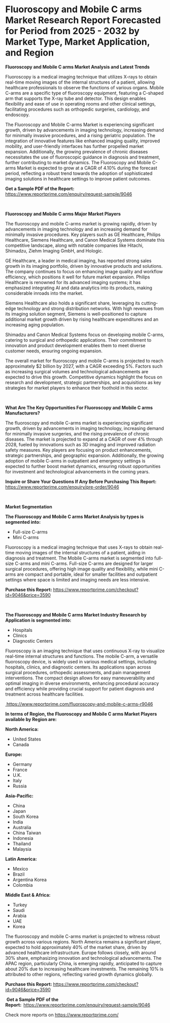 <p><h1>Fluoroscopy and Mobile C arms Market Research Report Forecasted for Period from 2025 -  2032 by Market Type, Market Application, and Region</h1></p><p><strong>Fluoroscopy and Mobile C arms Market Analysis and Latest Trends</strong></p>
<p><p>Fluoroscopy is a medical imaging technique that utilizes X-rays to obtain real-time moving images of the internal structures of a patient, allowing healthcare professionals to observe the functions of various organs. Mobile C-arms are a specific type of fluoroscopy equipment, featuring a C-shaped arm that supports the X-ray tube and detector. This design enables flexibility and ease of use in operating rooms and other clinical settings, facilitating procedures such as orthopedic surgeries, cardiology, and endoscopy.</p><p>The Fluoroscopy and Mobile C-arms Market is experiencing significant growth, driven by advancements in imaging technology, increasing demand for minimally invasive procedures, and a rising geriatric population. The integration of innovative features like enhanced imaging quality, improved mobility, and user-friendly interfaces has further propelled market expansion. Additionally, the growing prevalence of chronic diseases necessitates the use of fluoroscopic guidance in diagnosis and treatment, further contributing to market dynamics. The Fluoroscopy and Mobile C-arms Market is expected to grow at a CAGR of 4.10% during the forecast period, reflecting a robust trend towards the adoption of sophisticated imaging solutions in healthcare settings to improve patient outcomes.</p></p>
<p><strong>Get a Sample PDF of the Report:&nbsp;</strong> <a href="https://www.reportprime.com/enquiry/request-sample/9046?utm_campaign=3360&utm_medium=2&utm_source=Github&utm_content=ia&utm_term=20032025&utm_id=fluoroscopy-and-mobile-c-arms">https://www.reportprime.com/enquiry/request-sample/9046</a></p>
<p>&nbsp;</p>
<p><strong>Fluoroscopy and Mobile C arms Major Market Players</strong></p>
<p><p>The fluoroscopy and mobile C-arms market is growing rapidly, driven by advancements in imaging technology and an increasing demand for minimally invasive procedures. Key players such as GE Healthcare, Philips Healthcare, Siemens Healthcare, and Canon Medical Systems dominate this competitive landscape, along with notable companies like Hitachi, Shimadzu, Ziehm Imaging GmbH, and Hologic.</p><p>GE Healthcare, a leader in medical imaging, has reported strong sales growth in its imaging portfolio, driven by innovative products and solutions. The company continues to focus on enhancing image quality and workflow efficiency, which positions it well for future market expansion. Philips Healthcare is renowned for its advanced imaging systems; it has emphasized integrating AI and data analytics into its products, making considerable inroads into the market.</p><p>Siemens Healthcare also holds a significant share, leveraging its cutting-edge technology and strong distribution networks. With high revenues from its imaging solution segment, Siemens is well-positioned to capture additional market growth driven by rising healthcare expenditures and an increasing aging population.</p><p>Shimadzu and Canon Medical Systems focus on developing mobile C-arms, catering to surgical and orthopedic applications. Their commitment to innovation and product development enables them to meet diverse customer needs, ensuring ongoing expansion.</p><p>The overall market for fluoroscopy and mobile C-arms is projected to reach approximately $2 billion by 2027, with a CAGR exceeding 5%. Factors such as increasing surgical volumes and technological advancements are expected to drive this growth. Competitive dynamics highlight the focus on research and development, strategic partnerships, and acquisitions as key strategies for market players to enhance their foothold in this sector.</p></p>
<p>&nbsp;</p>
<p><strong>What Are The Key Opportunities For Fluoroscopy and Mobile C arms Manufacturers?</strong></p>
<p><p>The fluoroscopy and mobile C-arms market is experiencing significant growth, driven by advancements in imaging technology, increasing demand for minimally invasive surgeries, and the rising prevalence of chronic diseases. The market is projected to expand at a CAGR of over 4% through 2028, fueled by innovations such as 3D imaging and improved radiation safety measures. Key players are focusing on product enhancements, strategic partnerships, and geographic expansion. Additionally, the growing adoption of mobile C-arms in outpatient and emergency settings is expected to further boost market dynamics, ensuring robust opportunities for investment and technological advancements in the coming years.</p></p>
<p><strong>Inquire or Share Your Questions If Any Before Purchasing This Report:</strong> <a href="https://www.reportprime.com/enquiry/pre-order/9046?utm_campaign=3360&utm_medium=2&utm_source=Github&utm_content=ia&utm_term=20032025&utm_id=fluoroscopy-and-mobile-c-arms">https://www.reportprime.com/enquiry/pre-order/9046</a></p>
<p>&nbsp;</p>
<p><strong>Market Segmentation</strong></p>
<p><strong>The Fluoroscopy and Mobile C arms Market Analysis by types is segmented into:</strong></p>
<p><ul><li>Full-size C-arms</li><li>Mini C-arms</li></ul></p>
<p><p>Fluoroscopy is a medical imaging technique that uses X-rays to obtain real-time moving images of the internal structures of a patient, aiding in diagnosis and treatment. The Mobile C-arms market is segmented into full-size C-arms and mini C-arms. Full-size C-arms are designed for larger surgical procedures, offering high image quality and flexibility, while mini C-arms are compact and portable, ideal for smaller facilities and outpatient settings where space is limited and imaging needs are less intensive.</p></p>
<p><strong>Purchase this Report:&nbsp;</strong><a href="https://www.reportprime.com/checkout?id=9046&price=3590&utm_campaign=3360&utm_medium=2&utm_source=Github&utm_content=ia&utm_term=20032025&utm_id=fluoroscopy-and-mobile-c-arms">https://www.reportprime.com/checkout?id=9046&price=3590</a></p>
<p>&nbsp;</p>
<p><strong>The Fluoroscopy and Mobile C arms Market Industry Research by Application is segmented into:</strong></p>
<p><ul><li>Hospitals</li><li>Clinics</li><li>Diagnostic Centers</li></ul></p>
<p><p>Fluoroscopy is an imaging technique that uses continuous X-ray to visualize real-time internal structures and functions. The mobile C-arm, a versatile fluoroscopy device, is widely used in various medical settings, including hospitals, clinics, and diagnostic centers. Its applications span across surgical procedures, orthopedic assessments, and pain management interventions. The compact design allows for easy maneuverability and optimal imaging in diverse environments, enhancing procedural accuracy and efficiency while providing crucial support for patient diagnosis and treatment across healthcare facilities.</p></p>
<p><a href="https://www.reportprime.com/fluoroscopy-and-mobile-c-arms-r9046?utm_campaign=3360&utm_medium=2&utm_source=Github&utm_content=ia&utm_term=20032025&utm_id=fluoroscopy-and-mobile-c-arms">&nbsp;https://www.reportprime.com/fluoroscopy-and-mobile-c-arms-r9046</a></p>
<p><strong>In terms of Region, the Fluoroscopy and Mobile C arms Market Players available by Region are:</strong></p>
<p>
    <p> <strong> North America: </strong>
        <ul>
            <li>United States</li>
            <li>Canada</li>
        </ul>
        </p> 
    <p> <strong> Europe: </strong>
        <ul>
            <li>Germany</li>
            <li>France</li>
            <li>U.K.</li>
            <li>Italy</li>
            <li>Russia</li>
        </ul>
        </p> 
    <p> <strong> Asia-Pacific: </strong>
        <ul>
            <li>China</li>
            <li>Japan</li>
            <li>South Korea</li>
            <li>India</li>
            <li>Australia</li>
            <li>China Taiwan</li>
            <li>Indonesia</li>
            <li>Thailand</li>
            <li>Malaysia</li>
        </ul>
        </p> 
    <p> <strong> Latin America: </strong>
        <ul>
            <li>Mexico</li>
            <li>Brazil</li>
            <li>Argentina Korea</li>
            <li>Colombia</li>
        </ul>
        </p> 
    <p> <strong> Middle East & Africa: </strong>
        <ul>
            <li>Turkey</li>
            <li>Saudi</li>
            <li>Arabia</li>
            <li>UAE</li>
            <li>Korea</li>
        </ul>
    </p>
    </p>
<p><p>The fluoroscopy and mobile C-arms market is projected to witness robust growth across various regions. North America remains a significant player, expected to hold approximately 40% of the market share, driven by advanced healthcare infrastructure. Europe follows closely, with around 30% share, emphasizing innovation and technological advancements. The APAC region, particularly China, is emerging rapidly, anticipated to capture about 20% due to increasing healthcare investments. The remaining 10% is attributed to other regions, reflecting varied growth dynamics globally.</p></p>
<p><strong>Purchase this Report: </strong><a href="https://www.reportprime.com/checkout?id=9046&price=3590&utm_campaign=3360&utm_medium=2&utm_source=Github&utm_content=ia&utm_term=20032025&utm_id=fluoroscopy-and-mobile-c-arms">https://www.reportprime.com/checkout?id=9046&price=3590</a></p>
<p>&nbsp;<strong>Get a Sample PDF of the Report:&nbsp;&nbsp;</strong><a href="https://www.reportprime.com/enquiry/request-sample/9046?utm_campaign=3360&utm_medium=2&utm_source=Github&utm_content=ia&utm_term=20032025&utm_id=fluoroscopy-and-mobile-c-arms">https://www.reportprime.com/enquiry/request-sample/9046</a></p>
<p><strong></strong></p>
<p>Check more reports on <a href="https://www.reportprime.com/?utm_campaign=3360&utm_medium=2&utm_source=Github&utm_content=ia&utm_term=20032025&utm_id=fluoroscopy-and-mobile-c-arms">https://www.reportprime.com/</a></p>